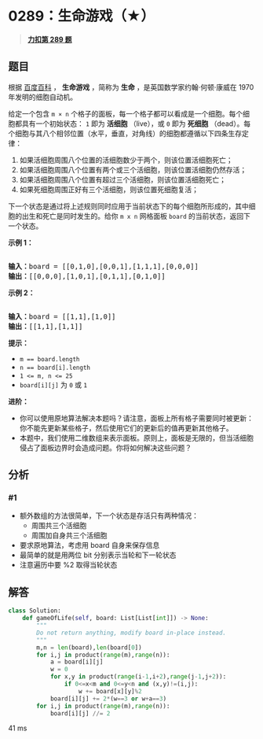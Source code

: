 # 0289：生命游戏（★）


> <u>**[力扣第 289 题](https://leetcode.cn/problems/game-of-life/)**</u>

## 题目

<p>根据 <a href="https://baike.baidu.com/item/%E7%94%9F%E5%91%BD%E6%B8%B8%E6%88%8F/2926434?fr=aladdin" target="_blank">百度百科</a> ， <strong>生命游戏</strong> ，简称为 <strong>生命</strong> ，是英国数学家约翰·何顿·康威在 1970 年发明的细胞自动机。</p>

<p>给定一个包含 <code>m × n</code> 个格子的面板，每一个格子都可以看成是一个细胞。每个细胞都具有一个初始状态： <code>1</code> 即为 <strong>活细胞</strong> （live），或 <code>0</code> 即为 <strong>死细胞</strong> （dead）。每个细胞与其八个相邻位置（水平，垂直，对角线）的细胞都遵循以下四条生存定律：</p>

<ol>
<li>如果活细胞周围八个位置的活细胞数少于两个，则该位置活细胞死亡；</li>
<li>如果活细胞周围八个位置有两个或三个活细胞，则该位置活细胞仍然存活；</li>
<li>如果活细胞周围八个位置有超过三个活细胞，则该位置活细胞死亡；</li>
<li>如果死细胞周围正好有三个活细胞，则该位置死细胞复活；</li>
</ol>

<p>下一个状态是通过将上述规则同时应用于当前状态下的每个细胞所形成的，其中细胞的出生和死亡是同时发生的。给你 <code>m x n</code> 网格面板 <code>board</code> 的当前状态，返回下一个状态。</p>



<p><strong>示例 1：</strong></p>
<img alt="" src="https://assets.leetcode.com/uploads/2020/12/26/grid1.jpg" />
<pre>
<strong>输入：</strong>board = [[0,1,0],[0,0,1],[1,1,1],[0,0,0]]
<strong>输出：</strong>[[0,0,0],[1,0,1],[0,1,1],[0,1,0]]
</pre>

<p><strong>示例 2：</strong></p>
<img alt="" src="https://assets.leetcode.com/uploads/2020/12/26/grid2.jpg" />
<pre>
<strong>输入：</strong>board = [[1,1],[1,0]]
<strong>输出：</strong>[[1,1],[1,1]]
</pre>



<p><strong>提示：</strong></p>

<ul>
<li><code>m == board.length</code></li>
<li><code>n == board[i].length</code></li>
<li><code>1 &lt;= m, n &lt;= 25</code></li>
<li><code>board[i][j]</code> 为 <code>0</code> 或 <code>1</code></li>
</ul>



<p><strong>进阶：</strong></p>

<ul>
<li>你可以使用原地算法解决本题吗？请注意，面板上所有格子需要同时被更新：你不能先更新某些格子，然后使用它们的更新后的值再更新其他格子。</li>
<li>本题中，我们使用二维数组来表示面板。原则上，面板是无限的，但当活细胞侵占了面板边界时会造成问题。你将如何解决这些问题？</li>
</ul>


## 分析

### #1

- 额外数组的方法很简单，下一个状态是存活只有两种情况：
	- 周围共三个活细胞
	- 周围加自身共三个活细胞
- 要求原地算法，考虑用 board 自身来保存信息
- 最简单的就是用两位 bit 分别表示当轮和下一轮状态
- 注意遍历中要 %2 取得当轮状态
## 解答

```python
class Solution:
    def gameOfLife(self, board: List[List[int]]) -> None:
        """
        Do not return anything, modify board in-place instead.
        """
        m,n = len(board),len(board[0])
        for i,j in product(range(m),range(n)):
            a = board[i][j]
            w = 0
            for x,y in product(range(i-1,i+2),range(j-1,j+2)):
                if 0<=x<m and 0<=y<n and (x,y)!=(i,j):
                    w += board[x][y]%2
            board[i][j] += 2*(w==3 or w+a==3)
        for i,j in product(range(m),range(n)): 
            board[i][j] //= 2
```
41 ms

